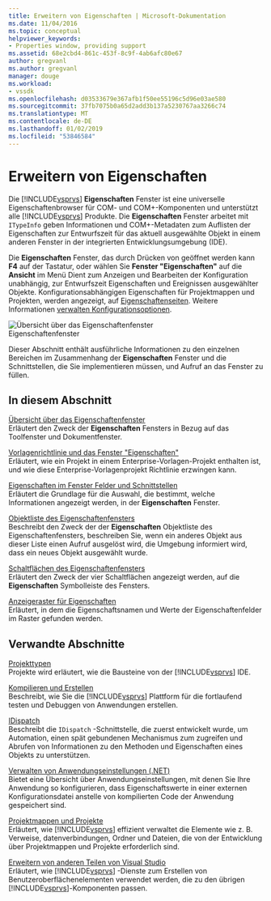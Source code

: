 ```yaml
---
title: Erweitern von Eigenschaften | Microsoft-Dokumentation
ms.date: 11/04/2016
ms.topic: conceptual
helpviewer_keywords:
- Properties window, providing support
ms.assetid: 68e2cbd4-861c-453f-8c9f-4ab6afc80e67
author: gregvanl
ms.author: gregvanl
manager: douge
ms.workload:
- vssdk
ms.openlocfilehash: d03533679e367afb1f50ee55196c5d96e03ae580
ms.sourcegitcommit: 37fb7075b0a65d2add3b137a5230767aa3266c74
ms.translationtype: MT
ms.contentlocale: de-DE
ms.lasthandoff: 01/02/2019
ms.locfileid: "53846584"
---
```

# <a name="extend-properties"></a>Erweitern von Eigenschaften
Die [!INCLUDE[vsprvs](../../code-quality/includes/vsprvs_md.md)] **Eigenschaften** Fenster ist eine universelle Eigenschaftenbrowser für COM- und COM+-Komponenten und unterstützt alle [!INCLUDE[vsprvs](../../code-quality/includes/vsprvs_md.md)] Produkte. Die **Eigenschaften** Fenster arbeitet mit `ITypeInfo` geben Informationen und COM+-Metadaten zum Auflisten der Eigenschaften zur Entwurfszeit für das aktuell ausgewählte Objekt in einem anderen Fenster in der integrierten Entwicklungsumgebung (IDE).  
  
 Die **Eigenschaften** Fenster, das durch Drücken von geöffnet werden kann **F4** auf der Tastatur, oder wählen Sie **Fenster "Eigenschaften"** auf die **Ansicht** im Menü Dient zum Anzeigen und Bearbeiten der Konfiguration unabhängig, zur Entwurfszeit Eigenschaften und Ereignissen ausgewählter Objekte. Konfigurationsabhängigen Eigenschaften für Projektmappen und Projekten, werden angezeigt, auf [Eigenschaftenseiten](../../extensibility/internals/property-pages.md). Weitere Informationen [verwalten Konfigurationsoptionen](../../extensibility/internals/managing-configuration-options.md).  
  
 ![Übersicht über das Eigenschaftenfenster](../../extensibility/internals/media/vspropertieswindow.png "VsPropertiesWindow")  
Eigenschaftenfenster  
  
 Dieser Abschnitt enthält ausführliche Informationen zu den einzelnen Bereichen im Zusammenhang der **Eigenschaften** Fenster und die Schnittstellen, die Sie implementieren müssen, und Aufruf an das Fenster zu füllen.  
  
## <a name="in-this-section"></a>In diesem Abschnitt  
 [Übersicht über das Eigenschaftenfenster](../../extensibility/internals/properties-window-overview.md)  
 Erläutert den Zweck der **Eigenschaften** Fensters in Bezug auf das Toolfenster und Dokumentfenster.  
  
 [Vorlagenrichtlinie und das Fenster "Eigenschaften"](../../extensibility/internals/template-policy-and-the-properties-window.md)  
 Erläutert, wie ein Projekt in einem Enterprise-Vorlagen-Projekt enthalten ist, und wie diese Enterprise-Vorlagenprojekt Richtlinie erzwingen kann.  
  
 [Eigenschaften im Fenster Felder und Schnittstellen](../../extensibility/internals/properties-window-fields-and-interfaces.md)  
 Erläutert die Grundlage für die Auswahl, die bestimmt, welche Informationen angezeigt werden, in der **Eigenschaften** Fenster.  
  
 [Objektliste des Eigenschaftenfensters](../../extensibility/internals/properties-window-object-list.md)  
 Beschreibt den Zweck der der **Eigenschaften** Objektliste des Eigenschaftenfensters, beschreiben Sie, wenn ein anderes Objekt aus dieser Liste einen Aufruf ausgelöst wird, die Umgebung informiert wird, dass ein neues Objekt ausgewählt wurde.  
  
 [Schaltflächen des Eigenschaftenfensters](../../extensibility/internals/properties-window-buttons.md)  
 Erläutert den Zweck der vier Schaltflächen angezeigt werden, auf die **Eigenschaften** Symbolleiste des Fensters.  
  
 [Anzeigeraster für Eigenschaften](../../extensibility/internals/properties-display-grid.md)  
 Erläutert, in dem die Eigenschaftsnamen und Werte der Eigenschaftenfelder im Raster gefunden werden.  
  
## <a name="related-sections"></a>Verwandte Abschnitte  
 [Projekttypen](../../extensibility/internals/project-types.md)  
 Projekte wird erläutert, wie die Bausteine von der [!INCLUDE[vsprvs](../../code-quality/includes/vsprvs_md.md)] IDE.  
  
 [Kompilieren und Erstellen](../../ide/compiling-and-building-in-visual-studio.md)  
 Beschreibt, wie Sie die [!INCLUDE[vsprvs](../../code-quality/includes/vsprvs_md.md)] Plattform für die fortlaufend testen und Debuggen von Anwendungen erstellen.  
  
 [IDispatch](/previous-versions/windows/desktop/api/oaidl/nn-oaidl-idispatch)  
 Beschreibt die `IDispatch` -Schnittstelle, die zuerst entwickelt wurde, um Automation, einen spät gebundenen Mechanismus zum zugreifen und Abrufen von Informationen zu den Methoden und Eigenschaften eines Objekts zu unterstützen.  
  
 [Verwalten von Anwendungseinstellungen (.NET)](../../ide/managing-application-settings-dotnet.md)  
 Bietet eine Übersicht über Anwendungseinstellungen, mit denen Sie Ihre Anwendung so konfigurieren, dass Eigenschaftswerte in einer externen Konfigurationsdatei anstelle von kompilierten Code der Anwendung gespeichert sind.  
  
 [Projektmappen und Projekte](../../ide/solutions-and-projects-in-visual-studio.md)  
 Erläutert, wie [!INCLUDE[vsprvs](../../code-quality/includes/vsprvs_md.md)] effizient verwaltet die Elemente wie z. B. Verweise, datenverbindungen, Ordner und Dateien, die von der Entwicklung über Projektmappen und Projekte erforderlich sind.  
  
 [Erweitern von anderen Teilen von Visual Studio](../../extensibility/extending-other-parts-of-visual-studio.md)  
 Erläutert, wie [!INCLUDE[vsprvs](../../code-quality/includes/vsprvs_md.md)] -Dienste zum Erstellen von Benutzeroberflächenelementen verwendet werden, die zu den übrigen [!INCLUDE[vsprvs](../../code-quality/includes/vsprvs_md.md)]-Komponenten passen.